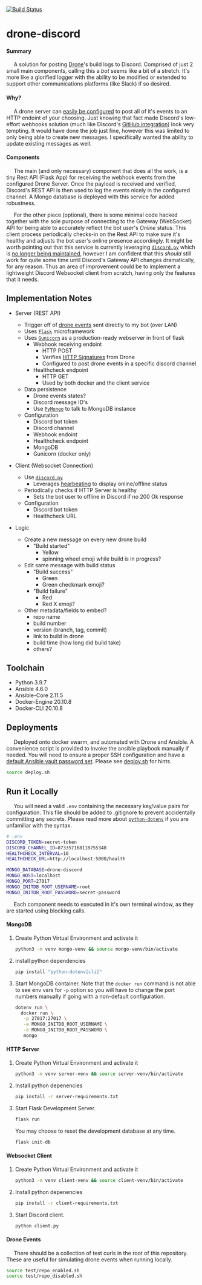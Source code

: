 [![Build Status](https://drone.kiwi-labs.net/api/badges/Diesel-Net/drone-discord/status.svg)](https://drone.kiwi-labs.net/Diesel-Net/drone-discord)

# drone-discord
#### **Summary**
&nbsp;&nbsp;&nbsp;&nbsp;&nbsp;A solution for posting [Drone](https://www.drone.io/)'s build logs to Discord. 
Comprised of just 2 small main components, calling this a _bot_ seems like a bit of a stretch. 
It's more like a glorified logger with the ability to be modified or extended to support other communications platforms (like Slack) if so desired.

#### **Why?**
&nbsp;&nbsp;&nbsp;&nbsp;&nbsp;A drone server can [easily be configured](https://discourse.drone.io/t/how-to-use-global-webhooks/3755) to post all of it's events to an HTTP endoint of your choosing. 
Just knowing that fact made Discord's low-effort webhooks solution (much like Discord's [GitHub integration](https://support.discord.com/hc/en-us/articles/228383668-Intro-to-Webhooks)) look very tempting.
It would have done the job just fine, however this was limited to only being able to create new messages. I specifically wanted the ability to update existing messages as well.

#### **Components**
&nbsp;&nbsp;&nbsp;&nbsp;&nbsp;The main (and only necessary) component that does all the work, is a tiny Rest API (Flask App) for receiving the webhook events from the configured Drone Server. Once the payload is received and verified, Discord's REST API is then used to log the events nicely in the configured channel. A Mongo database is deployed with this service for added robustness.

&nbsp;&nbsp;&nbsp;&nbsp;&nbsp;For the other piece (optional), there is some minimal code hacked together with the sole purpose of connecting to the Gateway (WebSocket) API for being able to accurately reflect the bot user's _Online_ status. This client process periodically checks-in on the Rest API to make sure it's healthy and adjusts the bot user's online presence accordingly.
It might be worth pointing out that this service is currently leveraging [`discord.py`](https://pypi.org/project/discord.py/) which is [no longer being maintained](https://gist.github.com/Rapptz/4a2f62751b9600a31a0d3c78100287f1), however I am confident that this _should_ still work for quite some time until Discord's Gateway API changes dramatically, for any reason. Thus an area of improvement could be to implement a lightweight Discord Websocket client from scratch, having only the features that it needs. 


## Implementation Notes

- Server (REST API)
  - Trigger off of [drone events](https://discourse.drone.io/t/how-to-use-global-webhooks/3755) sent directly to my bot (over LAN)
  - Uses [`Flask`](https://flask.palletsprojects.com/en/2.0.x/) microframework
  - Uses [`Gunicorn`](https://gunicorn.org/) as a production-ready webserver in front of flask
    - Webhook receiving endoint
      - HTTP POST
      - Verifies [HTTP Signatures](https://datatracker.ietf.org/doc/html/draft-cavage-http-signatures-10) from Drone
      - Configured to post drone events in a specific discord channel
    - Healthcheck endpoint
      - HTTP GET
      - Used by both docker and the client service
  - Data persistence
    - Drone events states?
    - Discord message ID's
    - Use [`PyMongo`](https://pymongo.readthedocs.io/en/stable/) to talk to MongoDB instance
  - Configuration
    - Discord bot token
    - Discord channel
    - Webhook endoint
    - Healthcheck endpoint
    - MongoDB
    - Gunicorn (docker only)

- Client (Websocket Connection)
  - Use [`discord.py`](https://pypi.org/project/discord.py/)
    - Leverages [hearbeating](https://discord.com/developers/docs/topics/gateway#heartbeating) to display online/offline status
  - Periodically checks if HTTP Server is healthy
    - Sets the bot user to offline in Discord if no 200 Ok response
  - Configuration
    - Discord bot token
    - Healthcheck URL

- Logic
  - Create a new message on every new drone build
    - "Build started"
      - Yellow
      - spinning wheel emoji while build is in progress?
  - Edit same message with build status
    - "Build success"
      - Green
      - Green checkmark emoji?
    - "Build failure"
      - Red
      - Red X emoji?
  - Other metadata/fields to embed?
    - repo name
    - build number
    - version (branch, tag, commit)
    - link to build in drone
    - build time (how long did build take)
    - others?


## Toolchain
- Python 3.9.7
- Ansible 4.6.0
- Ansible-Core 2.11.5
- Docker-Engine 20.10.8
- Docker-CLI 20.10.8


## Deployments
&nbsp;&nbsp;&nbsp;&nbsp;&nbsp;Deployed onto docker swarm, and automated with Drone and Ansible.
A convenience script is provided to invoke the ansible playbook manually if needed. You will need to ensure a proper SSH configuration and have a [default Ansible vault password set](https://docs.ansible.com/ansible/latest/user_guide/vault.html#setting-a-default-password-source). Please see [deploy.sh](deploy.sh) for hints.
```bash
source deploy.sh
```


## Run it Locally
&nbsp;&nbsp;&nbsp;&nbsp;&nbsp;You will need a valid `.env` containing the necessary key/value pairs for configuration. This file should be added to .gitignore to prevent accidentally committing any secrets. Please read more about [`python-dotenv`](https://pypi.org/project/python-dotenv/) if you are unfamiliar with the syntax. 

```bash
# .env
DISCORD_TOKEN=secret-token
DISCORD_CHANNEL_ID=873357168118755348
HEALTHCHECK_INTERVAL=10
HEALTHCHECK_URL=http://localhost:5000/health

MONGO_DATABASE=drone-discord
MONGO_HOST=localhost
MONGO_PORT=27017
MONGO_INITDB_ROOT_USERNAME=root
MONGO_INITDB_ROOT_PASSWORD=secret-password
```

&nbsp;&nbsp;&nbsp;&nbsp;&nbsp;Each component needs to executed in it's own terminal window, as they are started using blocking calls.

#### MongoDB
1. Create Python Virtual Environment and activate it
   ```bash
   python3 -m venv mongo-venv && source mongo-venv/bin/activate
   ```

2. install python dependencies
   ```bash
   pip install "python-dotenv[cli]"
   ````

2. Start MongoDB container.
   Note that the `docker run` command is not able to see env vars for `-p` option so you will have to change the port numbers manually if going with a non-default configuration.
   ```bash
   dotenv run \
     docker run \
      -p 27017:27017 \
      -e MONGO_INITDB_ROOT_USERNAME \
      -e MONGO_INITDB_ROOT_PASSWORD \
      mongo
   ```

#### HTTP Server
1. Create Python Virtual Environment and activate it
   ```bash
   python3 -m venv server-venv && source server-venv/bin/activate
   ```

2. Install python depenencies
   ```bash
   pip install -r server-requirements.txt
   ```

3. Start Flask Development Server.
   ```bash
   flask run
   ```

   You may choose to reset the development database at any time.
   ```bash
   flask init-db
   ````


#### Websocket Client
1. Create Python Virtual Environment and activate it
   ```bash
   python3 -m venv client-venv && source client-venv/bin/activate
   ```

2. Install python depenencies
   ```bash
   pip install -r client-requirements.txt
   ```

3. Start Discord client.
   ```bash
   python client.py
   ```

#### Drone Events
&nbsp;&nbsp;&nbsp;&nbsp;&nbsp;There should be a collection of test curls in the root of this repository. These are useful for simulating drone events when running locally.
```bash
source test/repo_enabled.sh
source test/repo_disabled.sh

```
